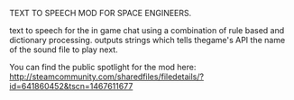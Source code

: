 TEXT TO SPEECH MOD FOR SPACE ENGINEERS.

text to speech for the in game chat using a combination of rule based and dictionary processing. outputs strings which tells thegame's API the name of the sound file to play next.

You can find the public spotlight for the mod here:
http://steamcommunity.com/sharedfiles/filedetails/?id=641860452&tscn=1467611677